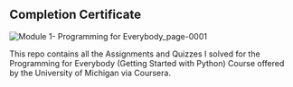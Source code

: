 ## Completion Certificate

![Module 1- Programming for Everybody_page-0001](https://github.com/Sayan-Dutta-1/Programming-for-Everybody-Getting-Started-with-Python----Coursera/assets/113238898/59210f97-2076-4179-b8ca-b6a9107d2a22)

This repo contains all the Assignments and Quizzes I solved for the Programming for Everybody (Getting Started with Python) Course offered by the University of Michigan via Coursera.
